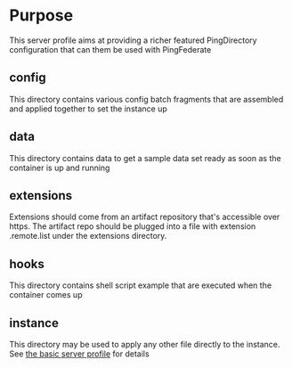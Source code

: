 # Purpose
This server profile aims at providing a richer featured PingDirectory configuration that can them be used with PingFederate

## config
This directory contains various config batch fragments that are assembled and applied together to set the instance up

## data
This directory contains data to get a sample data set ready as soon as the container is up and running

## extensions
Extensions should come from an artifact repository that's accessible over https. The artifact repo should be plugged into a
file with extension .remote.list under the extensions directory.

## hooks
This directory contains shell script example that are executed when the container comes up

## instance
This directory may be used to apply any other file directly to the instance.
See [the basic server profile](https://github.com/pingidentity/server-profile-pingdirectory-basic) for details